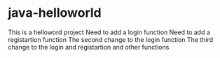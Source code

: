 # java-helloworld
This is a helloword project
Need to add a login function
Need to add a registartion function
The second change to the login function
The third change to the login and registartion and other functions
